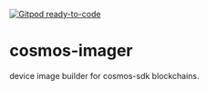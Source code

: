 [![Gitpod ready-to-code](https://img.shields.io/badge/Gitpod-ready--to--code-blue?logo=gitpod)](https://gitpod.io/#https://github.com/faddat/cosmos-imager)

# cosmos-imager
device image builder for cosmos-sdk blockchains.  
